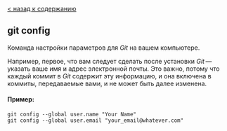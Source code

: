 [< назад к содержанию](./readme.md)


## git config

Команда настройки параметров для *Git* на вашем компьютере.

Например, первое, что вам следует сделать после установки *Git* — указать ваше имя и адрес электронной почты. Это важно, потому что каждый коммит в *Git* содержит эту информацию, и она включена в коммиты, передаваемые вами, и не может быть далее изменена.

#### Пример:

```php=
git config --global user.name "Your Name"
git config --global user.email "your_email@whatever.com"
```